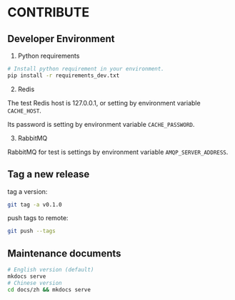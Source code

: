 # CONTRIBUTE

## Developer Environment


1. Python requirements
```bash
# Install python requirement in your environment.
pip install -r requirements_dev.txt
``` 


2. Redis 

The test Redis host is 127.0.0.1, or setting by environment variable `CACHE_HOST`.   

Its password is setting by environment variable `CACHE_PASSWORD`.


3. RabbitMQ

RabbitMQ for test is settings by environment variable `AMQP_SERVER_ADDRESS`.


## Tag a new release

tag a version:

```bash
git tag -a v0.1.0
```

push tags to remote:

```bash
git push --tags
```


## Maintenance documents

```bash
# English version (default)
mkdocs serve
# Chinese version
cd docs/zh && mkdocs serve
```
